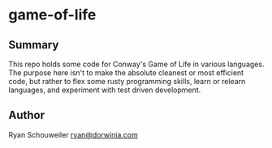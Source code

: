 # game-of-life

## Summary

This repo holds some code for Conway's Game of Life in various languages. The purpose here isn't to make the absolute cleanest or most efficient code, but rather to flex some rusty programming skills, learn or relearn languages, and experiment with test driven development. 

## Author
Ryan Schouweiler
ryan@dorwinia.com